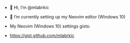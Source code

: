 - 👋 Hi, I’m @mlabrkic

- 🌱 I’m currently setting up my Neovim editor (Windows 10)

- My Neovim (Windows 10) settings gists:
- https://gist.github.com/mlabrkic
